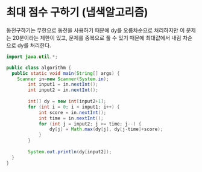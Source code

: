 # 최대 점수 구하기 (냅색알고리즘)

동전구하기는 무한으로 동전을 사용하기 때문에 dy를 오름차순으로 처리하지만
이 문제는 20분이라는 제한이 있고, 문제를 중복으로 풀 수 있기 때문에
최대값에서 내림 차순으로 dy를 처리한다.

```java
import java.util.*;

public class algorithm {
  public static void main(String[] args) {
    Scanner in=new Scanner(System.in);
		int input1 = in.nextInt();
		int input2 = in.nextInt();
		
		int[] dy = new int[input2+1];
		for (int i = 0; i < input1; i++) {
			int score = in.nextInt();
			int time = in.nextInt();
			for (int j = input2; j >= time; j--) {
				dy[j] = Math.max(dy[j], dy[j-time]+score);
			}
		}
		
		System.out.println(dy[input2]);
  }
}
```
